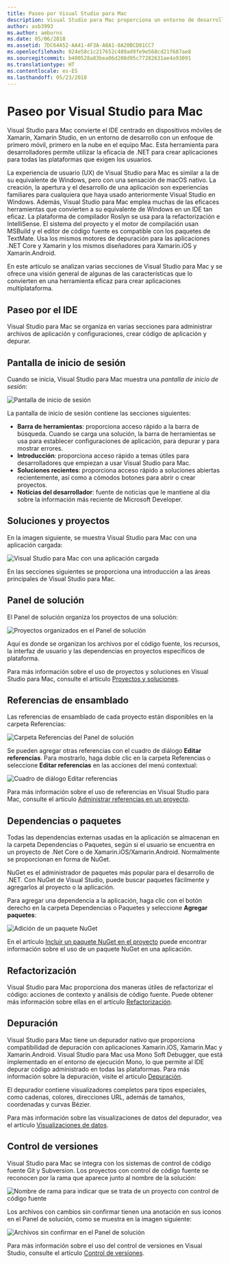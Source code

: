 ```yaml
---
title: Paseo por Visual Studio para Mac
description: Visual Studio para Mac proporciona un entorno de desarrollo integrado para compilar aplicaciones .NET en macOS, incluidos sitios web de ASP.NET Core y proyectos de Xamarin para iOS, Android, Mac y Xamarin.Forms.
author: asb3993
ms.author: amburns
ms.date: 05/06/2018
ms.assetid: 7DC64A52-AA41-4F3A-A8A1-8A20BCD81CC7
ms.openlocfilehash: 024e58c1c217652c489ad9fe9e568cd21f687ae8
ms.sourcegitcommit: b400528a83bea06d208d95c77282631ae4a93091
ms.translationtype: HT
ms.contentlocale: es-ES
ms.lasthandoff: 05/23/2018
---
```

# <a name="visual-studio-for-mac-tour"></a>Paseo por Visual Studio para Mac

Visual Studio para Mac convierte el IDE centrado en dispositivos móviles de Xamarin, Xamarin Studio, en un entorno de desarrollo con un enfoque de primero móvil, primero en la nube en el equipo Mac. Esta herramienta para desarrolladores permite utilizar la eficacia de .NET para crear aplicaciones para todas las plataformas que exigen los usuarios.

La experiencia de usuario (UX) de Visual Studio para Mac es similar a la de su equivalente de Windows, pero con una sensación de macOS nativo. La creación, la apertura y el desarrollo de una aplicación son experiencias familiares para cualquiera que haya usado anteriormente Visual Studio en Windows. Además, Visual Studio para Mac emplea muchas de las eficaces herramientas que convierten a su equivalente de Windows en un IDE tan eficaz. La plataforma de compilador Roslyn se usa para la refactorización e IntelliSense. El sistema del proyecto y el motor de compilación usan MSBuild y el editor de código fuente es compatible con los paquetes de TextMate. Usa los mismos motores de depuración para las aplicaciones .NET Core y Xamarin y los mismos diseñadores para Xamarin.iOS y Xamarin.Android.

En este artículo se analizan varias secciones de Visual Studio para Mac y se ofrece una visión general de algunas de las características que lo convierten en una herramienta eficaz para crear aplicaciones multiplataforma.

## <a name="ide-tour"></a>Paseo por el IDE

Visual Studio para Mac se organiza en varias secciones para administrar archivos de aplicación y configuraciones, crear código de aplicación y depurar.

## <a name="welcome-screen"></a>Pantalla de inicio de sesión

Cuando se inicia, Visual Studio para Mac muestra una *pantalla de inicio de sesión*:

![Pantalla de inicio de sesión](media/ide-tour-image1.png)

La pantalla de inicio de sesión contiene las secciones siguientes:

- **Barra de herramientas**: proporciona acceso rápido a la barra de búsqueda. Cuando se carga una solución, la barra de herramientas se usa para establecer configuraciones de aplicación, para depurar y para mostrar errores.
- **Introducción**: proporciona acceso rápido a temas útiles para desarrolladores que empiezan a usar Visual Studio para Mac.
- **Soluciones recientes**: proporciona acceso rápido a soluciones abiertas recientemente, así como a cómodos botones para abrir o crear proyectos.
- **Noticias del desarrollador**: fuente de noticias que le mantiene al día sobre la información más reciente de Microsoft Developer.

## <a name="solutions-and-projects"></a>Soluciones y proyectos

En la imagen siguiente, se muestra Visual Studio para Mac con una aplicación cargada:

![Visual Studio para Mac con una aplicación cargada](media/ide-tour-image17.png)

En las secciones siguientes se proporciona una introducción a las áreas principales de Visual Studio para Mac.

## <a name="solution-pad"></a>Panel de solución

El Panel de solución organiza los proyectos de una solución:

![Proyectos organizados en el Panel de solución](media/ide-tour-image18.png)

Aquí es donde se organizan los archivos por el código fuente, los recursos, la interfaz de usuario y las dependencias en proyectos específicos de plataforma.

Para más información sobre el uso de proyectos y soluciones en Visual Studio para Mac, consulte el artículo [Proyectos y soluciones](projects-and-solutions.md).

## <a name="assembly-references"></a>Referencias de ensamblado
 
Las referencias de ensamblado de cada proyecto están disponibles en la carpeta Referencias:

![Carpeta Referencias del Panel de solución](media/ide-tour-image19.png)

Se pueden agregar otras referencias con el cuadro de diálogo **Editar referencias**. Para mostrarlo, haga doble clic en la carpeta Referencias o seleccione **Editar referencias** en las acciones del menú contextual:
 
![Cuadro de diálogo Editar referencias](media/ide-tour-image20.png)

Para más información sobre el uso de referencias en Visual Studio para Mac, consulte el artículo [Administrar referencias en un proyecto](managing-references-in-a-project.md).

## <a name="dependencies--packages"></a>Dependencias o paquetes

Todas las dependencias externas usadas en la aplicación se almacenan en la carpeta Dependencias o Paquetes, según si el usuario se encuentra en un proyecto de .Net Core o de Xamarin.iOS/Xamarin.Android. Normalmente se proporcionan en forma de NuGet.

NuGet es el administrador de paquetes más popular para el desarrollo de .NET. Con NuGet de Visual Studio, puede buscar paquetes fácilmente y agregarlos al proyecto o la aplicación.

Para agregar una dependencia a la aplicación, haga clic con el botón derecho en la carpeta Dependencias o Paquetes y seleccione **Agregar paquetes**:

![Adición de un paquete NuGet](media/ide-tour-image21.png)

En el artículo [Incluir un paquete NuGet en el proyecto](nuget-walkthrough.md) puede encontrar información sobre el uso de un paquete NuGet en una aplicación.

## <a name="refactoring"></a>Refactorización

Visual Studio para Mac proporciona dos maneras útiles de refactorizar el código: acciones de contexto y análisis de código fuente. Puede obtener más información sobre ellas en el artículo [Refactorización](refactoring.md).

## <a name="debugging"></a>Depuración

Visual Studio para Mac tiene un depurador nativo que proporciona compatibilidad de depuración con aplicaciones Xamarin.iOS, Xamarin.Mac y Xamarin.Android. Visual Studio para Mac usa Mono Soft Debugger, que está implementado en el entorno de ejecución Mono, lo que permite al IDE depurar código administrado en todas las plataformas. Para más información sobre la depuración, visite el artículo [Depuración](debugging.md).

El depurador contiene visualizadores completos para tipos especiales, como cadenas, colores, direcciones URL, además de tamaños, coordenadas y curvas Bézier.

Para más información sobre las visualizaciones de datos del depurador, vea el artículo [Visualizaciones de datos](data-visualizations.md).

## <a name="version-control"></a>Control de versiones

Visual Studio para Mac se integra con los sistemas de control de código fuente Git y Subversion. Los proyectos con control de código fuente se reconocen por la rama que aparece junto al nombre de la solución: 

![Nombre de rama para indicar que se trata de un proyecto con control de código fuente](media/ide-tour-image22.png)

Los archivos con cambios sin confirmar tienen una anotación en sus iconos en el Panel de solución, como se muestra en la imagen siguiente:

![Archivos sin confirmar en el Panel de solución](media/ide-tour-image23.png)

Para más información sobre el uso del control de versiones en Visual Studio, consulte el artículo [Control de versiones](version-control.md).